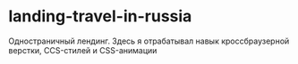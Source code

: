 # landing-travel-in-russia
Одностраничный лендинг. Здесь я отрабатывал навык кроссбраузерной верстки, CCS-стилей и CSS-анимации
